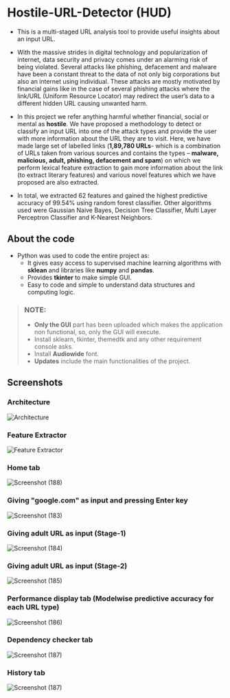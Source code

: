 # Hostile-URL-Detector (HUD)

* This is a multi-staged URL analysis tool to provide useful insights about an input URL.

* With the massive strides in digital technology and popularization of internet, data
  security and privacy comes under an alarming risk of being violated. Several attacks like
  phishing, defacement and malware have been a constant threat to the data of not only big
  corporations but also an internet using individual. These attacks are mostly motivated by
  financial gains like in the case of several phishing attacks where the link/URL (Uniform
  Resource Locator) may redirect the user’s data to a different hidden URL causing unwanted harm. 

* In this project we refer anything harmful whether financial, social or mental as **hostile**. 
  We have proposed a methodology to detect or classify an input URL into one of the attack types
  and provide the user with more information about the URL they are to visit. Here, we have made
  large set of labelled links (**1,89,780 URLs**- which is a combination of URLs taken from various
  sources and contains the types – **malware, malicious, adult, phishing, defacement and spam**)
  on which we perform lexical feature extraction to gain more information about the link (to
  extract literary features) and various novel features which we have proposed are also extracted.
  
* In total, we extracted 62 features and gained the highest predictive accuracy of 99.54% using random forest
  classifier. Other algorithms used were Gaussian Naive Bayes, Decision Tree Classifier, Multi Layer Perceptron Classifier and K-Nearest Neighbors.

## About the code

* Python was used to code the entire project as:
  * It gives easy access to supervised machine learning algorithms with **sklean** and libraries like **numpy** and **pandas**.
  * Provides **tkinter** to make simple GUI.
  * Easy to code and simple to understand data structures and computing logic. 
  
> ### NOTE:
  > * **Only the GUI** part has been uploaded which makes the application non functional, so, only the GUI will execute.
  > * Install sklearn, tkinter, themedtk and any other requirement console asks.
  > * Install **Audiowide** font.
  > * **Updates** include the main functionalities of the project.
  
## Screenshots 

### Architecture

![Architecture](https://user-images.githubusercontent.com/61655919/94439775-726b9800-01be-11eb-9109-60c9a1c91d42.png)

### Feature Extractor

![Feature Extractor](https://user-images.githubusercontent.com/61655919/94439937-ad6dcb80-01be-11eb-8a8d-331837e3ae2f.png)

### Home tab
![Screenshot (188)](https://user-images.githubusercontent.com/61655919/94446337-1e64b180-01c6-11eb-8aca-4b07fb4d4f76.png)

### Giving "google.com" as input and pressing Enter key

![Screenshot (183)](https://user-images.githubusercontent.com/61655919/94443970-6fbf7180-01c3-11eb-992a-d296318dd757.png)

### Giving adult URL as input (Stage-1)

![Screenshot (184)](https://user-images.githubusercontent.com/61655919/94442787-fd9a5d00-01c1-11eb-8aa8-bef40a54e0dc.png)

### Giving adult URL as input (Stage-2)

![Screenshot (185)](https://user-images.githubusercontent.com/61655919/94442918-26baed80-01c2-11eb-8c4b-3895243e8952.png)

### Performance display tab (Modelwise predictive accuracy for each URL type)

![Screenshot (186)](https://user-images.githubusercontent.com/61655919/94443204-844f3a00-01c2-11eb-8b2c-77a33c46ff84.png)

### Dependency checker tab

![Screenshot (187)](https://user-images.githubusercontent.com/61655919/94443660-0dff0780-01c3-11eb-9fdf-04e4221374af.png)

### History tab

![Screenshot (187)](https://user-images.githubusercontent.com/61655919/94443713-1f481400-01c3-11eb-8811-1fee8d6682dd.png)






